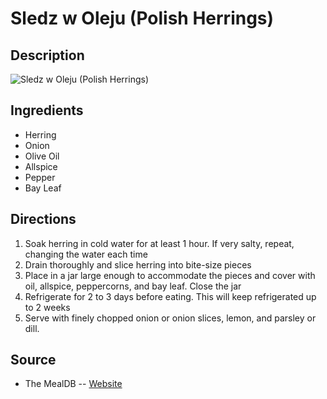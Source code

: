 # Sledz w Oleju (Polish Herrings)

## Description
![Sledz w Oleju (Polish Herrings)](https://www.themealdb.com/images/media/meals/7ttta31593350374.jpg "Sledz w Oleju (Polish Herrings)")

## Ingredients
- Herring
- Onion
- Olive Oil
- Allspice
- Pepper
- Bay Leaf

## Directions
1. Soak herring in cold water for at least 1 hour. If very salty, repeat, changing the water each time
2. Drain thoroughly and slice herring into bite-size pieces
3. Place in a jar large enough to accommodate the pieces and cover with oil, allspice, peppercorns, and bay leaf. Close the jar
4. Refrigerate for 2 to 3 days before eating. This will keep refrigerated up to 2 weeks
5. Serve with finely chopped onion or onion slices, lemon, and parsley or dill.

## Source

- The MealDB -- [Website](https://themealdb.com/)
